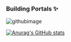 ### Building Portals ✨
![githubimage](https://user-images.githubusercontent.com/7852460/193073880-09fbe228-c44d-4d46-96bf-9c73595171bf.jpg)

[![Anurag's GitHub stats](https://github-readme-stats.vercel.app/api?username=arkitoure)](https://github.com/anuraghazra/github-readme-stats)
